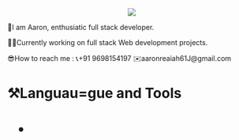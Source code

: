<div align="center"><img src="https://user-images.githubusercontent.com/94035223/164618715-a455f7cb-b444-49bc-9e5f-8d8cc552414d.gif" width="full"></div>

<p>👋I am Aaron, enthusiatic full stack developer.</p>
</p>👷‍♂️Currently working on full stack Web development projects.</p>
</p>😎How to reach me : 📞+91 9698154197  ✉️aaronreaiah61J@gmail.com</p>

<h1>⚒️Languau=gue and Tools<h1>
  <ul class="code">
    <li><img src="">
  </ul>
